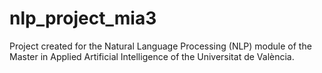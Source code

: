 # nlp_project_mia3
Project created for the Natural Language Processing (NLP) module of the Master in Applied Artificial Intelligence of the Universitat de València.
